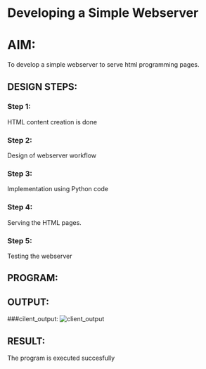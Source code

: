 # Developing a Simple Webserver

# AIM:

To develop a simple webserver to serve html programming pages.

## DESIGN STEPS:

### Step 1:

HTML content creation is done

### Step 2:

Design of webserver workflow

### Step 3:

Implementation using Python code

### Step 4:

Serving the HTML pages.

### Step 5:

Testing the webserver

## PROGRAM:


## OUTPUT:
###cilent_output:
![client_output](https://github.com/Raakesh007/webserver/assets/138850267/9c7e57af-9c16-485a-9c9f-adb4238b9ae6)

## RESULT:
The program is executed succesfully
